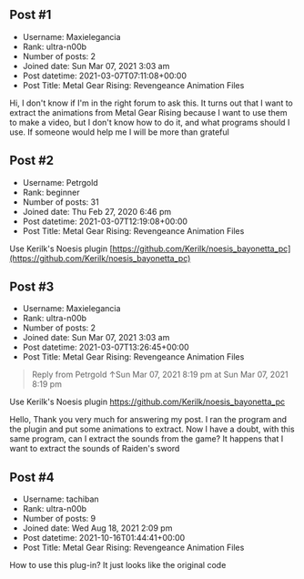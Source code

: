 ## Post #1
- Username: Maxielegancia
- Rank: ultra-n00b
- Number of posts: 2
- Joined date: Sun Mar 07, 2021 3:03 am
- Post datetime: 2021-03-07T07:11:08+00:00
- Post Title: Metal Gear Rising: Revengeance Animation Files

Hi, I don't know if I'm in the right forum to ask this. It turns out that I want to extract the animations from Metal Gear Rising because I want to use them to make a video, but I don't know how to do it, and what programs should I use. If someone would help me I will be more than grateful
## Post #2
- Username: Petrgold
- Rank: beginner
- Number of posts: 31
- Joined date: Thu Feb 27, 2020 6:46 pm
- Post datetime: 2021-03-07T12:19:08+00:00
- Post Title: Metal Gear Rising: Revengeance Animation Files

Use Kerilk's Noesis plugin [https://github.com/Kerilk/noesis_bayonetta_pc](https://github.com/Kerilk/noesis_bayonetta_pc)
## Post #3
- Username: Maxielegancia
- Rank: ultra-n00b
- Number of posts: 2
- Joined date: Sun Mar 07, 2021 3:03 am
- Post datetime: 2021-03-07T13:26:45+00:00
- Post Title: Metal Gear Rising: Revengeance Animation Files

> Reply from Petrgold ↑Sun Mar 07, 2021 8:19 pm at Sun Mar 07, 2021 8:19 pm
>
> 
Use Kerilk's Noesis plugin https://github.com/Kerilk/noesis_bayonetta_pc

Hello, Thank you very much for answering my post. I ran the program and the plugin and put some animations to extract. Now I have a doubt, with this same program, can I extract the sounds from the game? It happens that I want to extract the sounds of Raiden's sword
## Post #4
- Username: tachiban
- Rank: ultra-n00b
- Number of posts: 9
- Joined date: Wed Aug 18, 2021 2:09 pm
- Post datetime: 2021-10-16T01:44:41+00:00
- Post Title: Metal Gear Rising: Revengeance Animation Files

How to use this plug-in? It just looks like the original code
